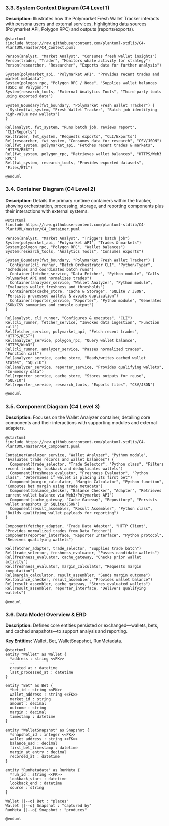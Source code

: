 <!-- anchor: system-context -->
### 3.3. System Context Diagram (C4 Level 1)
**Description:** Illustrates how the Polymarket Fresh Wallet Tracker interacts with persona users and external services, highlighting data sources (Polymarket API, Polygon RPC) and outputs (reports/exports).

~~~plantuml
@startuml
!include https://raw.githubusercontent.com/plantuml-stdlib/C4-PlantUML/master/C4_Context.puml

Person(analyst, "Market Analyst", "Consumes fresh wallet insights")
Person(trader, "Trader", "Monitors whale activity for strategy")
Person(researcher, "Researcher", "Exports data for further analysis")

System(polymarket_api, "Polymarket API", "Provides recent trades and market metadata")
System(polygon_rpc, "Polygon RPC / Node", "Supplies wallet balances (USDC on Polygon)")
System(research_tools, "External Analytics Tools", "Third-party tools using exported data")

System_Boundary(fwt_boundary, "Polymarket Fresh Wallet Tracker") {
  System(fwt_system, "Fresh Wallet Tracker", "Batch job identifying high-value new wallets")
}

Rel(analyst, fwt_system, "Runs batch job, reviews report", "CLI/Reports")
Rel(trader, fwt_system, "Requests exports", "CLI/Exports")
Rel(researcher, fwt_system, "Consumes data for research", "CSV/JSON")
Rel(fwt_system, polymarket_api, "Fetches recent trades & markets", "HTTPS/REST")
Rel(fwt_system, polygon_rpc, "Retrieves wallet balances", "HTTPS/Web3 RPC")
Rel(fwt_system, research_tools, "Provides exported datasets", "Files/ETL")

@enduml
~~~

<!-- anchor: container-diagram -->
### 3.4. Container Diagram (C4 Level 2)
**Description:** Details the primary runtime containers within the tracker, showing orchestration, processing, storage, and reporting components plus their interactions with external systems.

~~~plantuml
@startuml
!include https://raw.githubusercontent.com/plantuml-stdlib/C4-PlantUML/master/C4_Container.puml

Person(analyst, "Market Analyst", "Triggers batch job")
System(polymarket_api, "Polymarket API", "Trades & markets")
System(polygon_rpc, "Polygon RPC", "Wallet balances")
System(research_tools, "Analytics Tools", "Consumes exports")

System_Boundary(fwt_boundary, "Polymarket Fresh Wallet Tracker") {
  Container(cli_runner, "Batch Orchestrator CLI", "Python/Typer", "Schedules and coordinates batch runs")
  Container(fetcher_service, "Data Fetcher", "Python module", "Calls Polymarket API and normalizes trades")
  Container(analyzer_service, "Wallet Analyzer", "Python module", "Evaluates wallet freshness and thresholds")
  ContainerDb(cache_store, "Cache & Storage", "SQLite / JSON", "Persists processed wallets & avoids duplication")
  Container(reporter_service, "Reporter", "Python module", "Generates JSON/CSV summaries and console output")
}

Rel(analyst, cli_runner, "Configures & executes", "CLI")
Rel(cli_runner, fetcher_service, "Invokes data ingestion", "Function call")
Rel(fetcher_service, polymarket_api, "Fetch recent trades", "HTTPS/REST")
Rel(analyzer_service, polygon_rpc, "Query wallet balance", "HTTPS/Web3")
Rel(cli_runner, analyzer_service, "Passes normalized trades", "Function call")
Rel(analyzer_service, cache_store, "Reads/writes cached wallet states", "SQL/IO")
Rel(analyzer_service, reporter_service, "Provides qualifying wallets", "In-memory data")
Rel(reporter_service, cache_store, "Stores outputs for reuse", "SQL/IO")
Rel(reporter_service, research_tools, "Exports files", "CSV/JSON")

@enduml
~~~

<!-- anchor: component-diagram -->
### 3.5. Component Diagram (C4 Level 3)
**Description:** Focuses on the Wallet Analyzer container, detailing core components and their interactions with supporting modules and external adapters.

~~~plantuml
@startuml
!include https://raw.githubusercontent.com/plantuml-stdlib/C4-PlantUML/master/C4_Component.puml

Container(analyzer_service, "Wallet Analyzer", "Python module", "Evaluates trade records and wallet balances") {
  Component(trade_selector, "Trade Selector", "Python class", "Filters recent trades by lookback and deduplicates wallets")
  Component(freshness_evaluator, "Freshness Evaluator", "Python class", "Determines if wallet is placing its first bet")
  Component(margin_calculator, "Margin Calculator", "Python function", "Computes bet margin using trade metadata")
  Component(balance_checker, "Balance Checker", "Adapter", "Retrieves current wallet balance via Web3/Polymarket API")
  Component(cache_gateway, "Cache Gateway", "Repository", "Persists wallet snapshots in SQLite/JSON")
  Component(result_assembler, "Result Assembler", "Python class", "Builds qualifying wallet payloads for reporting")
}

Component(fetcher_adapter, "Trade Data Adapter", "HTTP Client", "Provides normalized trades from Data Fetcher")
Component(reporter_interface, "Reporter Interface", "Python protocol", "Receives qualifying wallets")

Rel(fetcher_adapter, trade_selector, "Supplies trade batch")
Rel(trade_selector, freshness_evaluator, "Passes candidate wallets")
Rel(freshness_evaluator, cache_gateway, "Checks prior wallet activity")
Rel(freshness_evaluator, margin_calculator, "Requests margin computation")
Rel(margin_calculator, result_assembler, "Sends margin outcome")
Rel(balance_checker, result_assembler, "Provides wallet balance")
Rel(result_assembler, cache_gateway, "Stores evaluated wallets")
Rel(result_assembler, reporter_interface, "Delivers qualifying wallets")

@enduml
~~~

<!-- anchor: data-model -->
### 3.6. Data Model Overview & ERD
**Description:** Defines core entities persisted or exchanged—wallets, bets, and cached snapshots—to support analysis and reporting.

**Key Entities:** Wallet, Bet, WalletSnapshot, RunMetadata.

~~~plantuml
@startuml
entity "Wallet" as Wallet {
  *address : string <<PK>>
  --
  created_at : datetime
  last_processed_at : datetime
}

entity "Bet" as Bet {
  *bet_id : string <<PK>>
  wallet_address : string <<FK>>
  market_id : string
  amount : decimal
  outcome : string
  margin : decimal
  timestamp : datetime
}

entity "WalletSnapshot" as Snapshot {
  *snapshot_id : integer <<PK>>
  wallet_address : string <<FK>>
  balance_usd : decimal
  first_bet_timestamp : datetime
  margin_at_entry : decimal
  recorded_at : datetime
}

entity "RunMetadata" as RunMeta {
  *run_id : string <<PK>>
  lookback_start : datetime
  lookback_end : datetime
  source : string
}

Wallet ||--o{ Bet : "places"
Wallet ||--o{ Snapshot : "captured by"
RunMeta ||--o{ Snapshot : "produces"

@enduml
~~~
